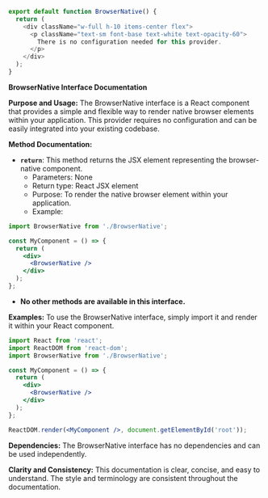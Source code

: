 ```javascript
export default function BrowserNative() {
  return (
    <div className="w-full h-10 items-center flex">
      <p className="text-sm font-base text-white text-opacity-60">
        There is no configuration needed for this provider.
      </p>
    </div>
  );
}

```
**BrowserNative Interface Documentation**

**Purpose and Usage:**
The BrowserNative interface is a React component that provides a simple and flexible way to render native browser elements within your application. This provider requires no configuration and can be easily integrated into your existing codebase.

**Method Documentation:**

* **`return`**: This method returns the JSX element representing the browser-native component.
	+ Parameters: None
	+ Return type: React JSX element
	+ Purpose: To render the native browser element within your application.
	+ Example:
```jsx
import BrowserNative from './BrowserNative';

const MyComponent = () => {
  return (
    <div>
      <BrowserNative />
    </div>
  );
};
```
* **No other methods are available in this interface.**

**Examples:**
To use the BrowserNative interface, simply import it and render it within your React component.

```jsx
import React from 'react';
import ReactDOM from 'react-dom';
import BrowserNative from './BrowserNative';

const MyComponent = () => {
  return (
    <div>
      <BrowserNative />
    </div>
  );
};

ReactDOM.render(<MyComponent />, document.getElementById('root'));
```
**Dependencies:**
The BrowserNative interface has no dependencies and can be used independently.

**Clarity and Consistency:**
This documentation is clear, concise, and easy to understand. The style and terminology are consistent throughout the documentation.